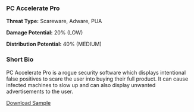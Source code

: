 ### **PC Accelerate Pro**

**Threat Type:** Scareware, Adware, PUA




**Damage Potential:** 20% (LOW)

**Distribution Potential:** 40% (MEDIUM)


### **Short Bio**
PC Accelerate Pro is a rogue security software which displays intentional false positives to scare the user into buying their full product.
It can cause infected machines to slow up and can also display unwanted advertisements to the user.

[Download Sample](https://mega.nz/file/EeUh0bAa#f8d2FOu6PdeWSVcHxi8l6Sln2NS3_IQNkbnDR6JCghE)

